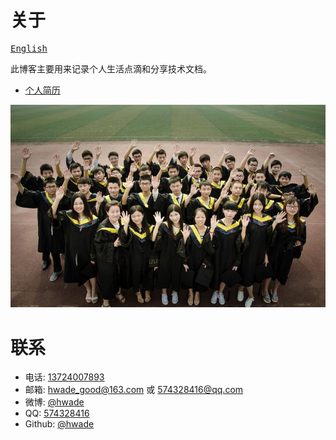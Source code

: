 关于
===
<div class="about-plane">
	<pre><a href="about_en.md" alt="">English</a></pre>
	<div class="about-content-plane">
		此博客主要用来记录个人生活点滴和分享技术文档。
		<ul>
			<li><a href="http://hwade.github.io/resume/build">个人简历</a></li>
		</ul>
	</div>
	<div class="about-img-plane">
		<img id="playing-img" src="album/college/1.jpg" alt="about_img"/>
	</div>
</div>

联系
===

- 电话: [13724007893](#)
- 邮箱: [hwade_good@163.com](#) 或 [574328416@qq.com](#)
- 微博: [@hwade](http://weibo.com/u/2310658484)
- QQ: [574328416](#)
- Github: [@hwade](https://github.com/hwade/myPage)

